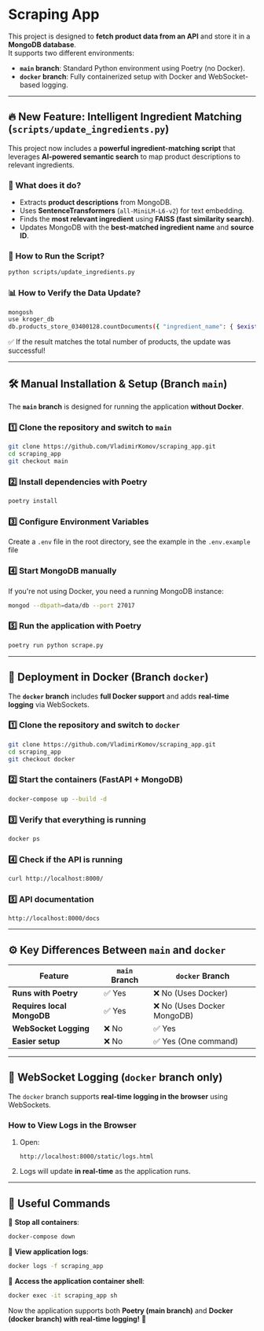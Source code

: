 # Scraping App

This project is designed to **fetch product data from an API** and store it in a **MongoDB database**.  
It supports two different environments:
- **`main` branch**: Standard Python environment using Poetry (no Docker).
- **`docker` branch**: Fully containerized setup with Docker and WebSocket-based logging.

---

## 🔥 New Feature: Intelligent Ingredient Matching (`scripts/update_ingredients.py`)

This project now includes a **powerful ingredient-matching script** that leverages **AI-powered semantic search** to map product descriptions to relevant ingredients.

### **🔹 What does it do?**
- Extracts **product descriptions** from MongoDB.
- Uses **SentenceTransformers** (`all-MiniLM-L6-v2`) for text embedding.
- Finds the **most relevant ingredient** using **FAISS (fast similarity search)**.
- Updates MongoDB with the **best-matched ingredient name** and **source ID**.

### **🚀 How to Run the Script?**
```sh
python scripts/update_ingredients.py
```

### **📊 How to Verify the Data Update?**
```sh
mongosh
use kroger_db
db.products_store_03400128.countDocuments({ "ingredient_name": { $exists: true } })
```
✅ If the result matches the total number of products, the update was successful!

---

## 🛠 Manual Installation & Setup (Branch `main`)

The **`main` branch** is designed for running the application **without Docker**.

### **1️⃣ Clone the repository and switch to `main`**
```sh
git clone https://github.com/VladimirKomov/scraping_app.git
cd scraping_app
git checkout main
```

### **2️⃣ Install dependencies with Poetry**
```sh
poetry install
```

### **3️⃣ Configure Environment Variables**
Create a `.env` file in the root directory, see the example in the `.env.example` file


### **4️⃣ Start MongoDB manually**
If you're not using Docker, you need a running MongoDB instance:
```sh
mongod --dbpath=data/db --port 27017
```

### **5️⃣ Run the application with Poetry**
```sh
poetry run python scrape.py
```

---

## 🚀 Deployment in Docker (Branch `docker`)

The **`docker` branch** includes **full Docker support** and adds **real-time logging** via WebSockets.

### **1️⃣ Clone the repository and switch to `docker`**
```sh
git clone https://github.com/VladimirKomov/scraping_app.git
cd scraping_app
git checkout docker
```

### **2️⃣ Start the containers (FastAPI + MongoDB)**
```sh
docker-compose up --build -d
```

### **3️⃣ Verify that everything is running**
```sh
docker ps
```

### **4️⃣ Check if the API is running**
```sh
curl http://localhost:8000/
```

### **5️⃣ API documentation**
```
http://localhost:8000/docs
```

---

## ⚙ **Key Differences Between `main` and `docker`**
| Feature             | `main` Branch | `docker` Branch |
|---------------------|--------------|----------------|
| **Runs with Poetry** | ✅ Yes       | ❌ No (Uses Docker) |
| **Requires local MongoDB** | ✅ Yes | ❌ No (Uses Docker MongoDB) |
| **WebSocket Logging** | ❌ No | ✅ Yes |
| **Easier setup** | ❌ No | ✅ Yes (One command) |

---

## 🔧 **WebSocket Logging (`docker` branch only)**
The `docker` branch supports **real-time logging in the browser** using WebSockets.

### **How to View Logs in the Browser**
1. Open:
   ```
   http://localhost:8000/static/logs.html
   ```
2. Logs will update **in real-time** as the application runs.

---

## 🔧 **Useful Commands**
📌 **Stop all containers**:
```sh
docker-compose down
```

📌 **View application logs**:
```sh
docker logs -f scraping_app
```

📌 **Access the application container shell**:
```sh
docker exec -it scraping_app sh
```

Now the application supports both **Poetry (main branch)** and **Docker (docker branch) with real-time logging!** 🚀


